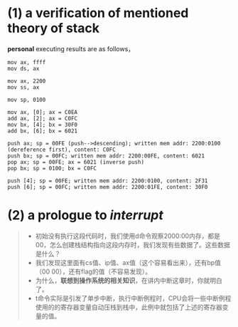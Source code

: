 # (1) a verification of mentioned theory of stack
**personal** executing results are as follows，
```assembly
mov ax, ffff
mov ds, ax

mov ax, 2200
mov ss, ax

mov sp, 0100

mov ax, [0]; ax = C0EA
add ax, [2]; ax = C0FC
mov bx, [4]; bx = 30F0
add bx, [6]; bx = 6021

push ax; sp = 00FE (push-->descending); written mem addr: 2200:0100 (dereference first), content: C0FC
push bx; sp = 00FC; written mem addr: 2200:00FE, content: 6021
pop ax; sp = 00FE; ax = 6021 (inverse push) 
pop bx; sp = 0100; bx = C0FC

push [4]; sp = 00FE; written mem addr: 2200:0100, content: 2F31
push [6]; sp = 00FC; written mem addr: 2200:01FE, content: 30F0
```
# (2) a prologue to *interrupt*
> - 初始没有执行这段代码时，我们使用d命令观察2000:00内存，都是00，怎么创建栈结构指向这段内存时，我们发现有些数据了。这些数据是什么？
> - 我们发现这里面有cs值、ip值、ax值（这个容易看出来），还有bp值（00 00），还有flag的值（不容易发现）。
> - 为什么，**联想到操作系统的相关知识**，在讲内中断这章时，你就明白了。
> - t命令实际是引发了单步中断，执行中断例程时，CPU会将一些中断例程使用的的寄存器变量自动压栈到栈中，此例中就包括了上述的寄存器变量的值。

